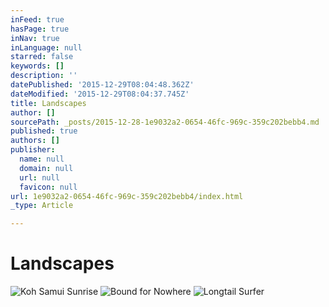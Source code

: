 ```yaml
---
inFeed: true
hasPage: true
inNav: true
inLanguage: null
starred: false
keywords: []
description: ''
datePublished: '2015-12-29T08:04:48.362Z'
dateModified: '2015-12-29T08:04:37.745Z'
title: Landscapes
author: []
sourcePath: _posts/2015-12-28-1e9032a2-0654-46fc-969c-359c202bebb4.md
published: true
authors: []
publisher:
  name: null
  domain: null
  url: null
  favicon: null
url: 1e9032a2-0654-46fc-969c-359c202bebb4/index.html
_type: Article

---
```

# **Landscapes**
![Koh Samui Sunrise](https://s3-us-west-2.amazonaws.com/the-grid-img/p/5fe28d75c0d82f5220cd524eae0f1c20673c3692.jpg)
![Bound for Nowhere](https://s3-us-west-2.amazonaws.com/the-grid-img/p/ce06312df4346b9bdc972387760e45423476d65f.jpg)
![Longtail Surfer](https://s3-us-west-2.amazonaws.com/the-grid-img/p/ecb42256f92b468f63f74163e3fd54bed994f4e1.jpg)